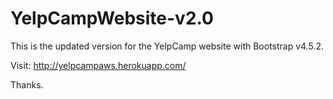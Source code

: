 # YelpCampWebsite-v2.0

This is the updated version for the YelpCamp website with Bootstrap v4.5.2.

Visit: http://yelpcampaws.herokuapp.com/

Thanks.